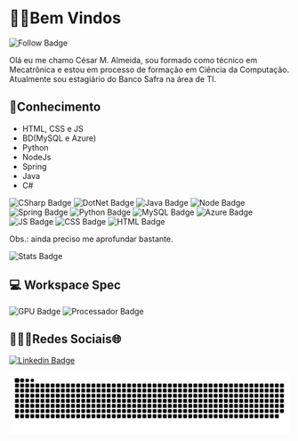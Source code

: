 # 👨‍💻Bem Vindos  
![Follow Badge](https://img.shields.io/github/followers/Cesar-Almeida.svg?style=social&label=Follow&maxAge=2592000)

Olá eu me chamo César M. Almeida, sou formado como técnico em Mecatrônica e estou em processo de formação em Ciência da Computação. Atualmente sou estagiário do Banco Safra na área de TI.
## 🧠Conhecimento

 - HTML, CSS e JS                            
 - BD(MySQL e Azure)
 - Python
 - NodeJs
 - Spring
 - Java
 - C#

 ![CSharp Badge](https://img.shields.io/badge/C%23-239120?style=for-the-badge&logo=c-sharp&logoColor=white)  ![DotNet Badge](https://img.shields.io/badge/.NET-5C2D91?style=for-the-badge&logo=.net&logoColor=white)  ![Java Badge](https://img.shields.io/badge/Java-ED8B00?style=for-the-badge&logo=java&logoColor=white) ![Node Badge](https://img.shields.io/badge/Node.js-43853D?style=for-the-badge&logo=node.js&logoColor=white) ![Spring Badge](https://img.shields.io/badge/Spring-6DB33F?style=for-the-badge&logo=spring&logoColor=white)  ![Python Badge](https://img.shields.io/badge/Python-3776AB?style=for-the-badge&logo=python&logoColor=white)  ![MySQL Badge](https://img.shields.io/badge/MySQL-00000F?style=for-the-badge&logo=mysql&logoColor=white) ![Azure Badge](https://img.shields.io/badge/Microsoft_Azure-0089D6?style=for-the-badge&logo=microsoft-azure&logoColor=white) ![JS Badge](https://img.shields.io/badge/JavaScript-F7DF1E?style=for-the-badge&logo=javascript&logoColor=black) ![CSS Badge](https://img.shields.io/badge/CSS-239120?&style=for-the-badge&logo=css3&logoColor=white) ![HTML Badge](https://img.shields.io/badge/HTML-239120?style=for-the-badge&logo=html5&logoColor=white) 
 
 Obs.: ainda preciso  me aprofundar bastante.

 ![Stats Badge](https://github-readme-stats.vercel.app/api?username=Cesar-Almeida&theme=blue-green)  

## 💻 Workspace Spec
![GPU Badge](https://img.shields.io/badge/NVIDIA-GTX1650-76B900?style=for-the-badge&logo=nvidia&logoColor=white) ![Processador Badge](https://img.shields.io/badge/Intel-Core_i5_9th-0071C5?style=for-the-badge&logo=intel&logoColor=white) 

## 👨🏻‍💼Redes Sociais🌐
[![Linkedin Badge](https://img.shields.io/badge/-Linkedin-000?style=flat-square&logo=Linkedin&logoColor=white&link=https://www.linkedin.com/in/césar-de-moura-almeida-9ba7851a0/)](https://www.linkedin.com/in/césar-de-moura-almeida-9ba7851a0/)

<div>

  ![Snake animation](https://github.com/Cesar-Almeida/Cesar-Almeida/blob/main/.github/workflows/github-contribution-grid-snake.svg)
  
</div>